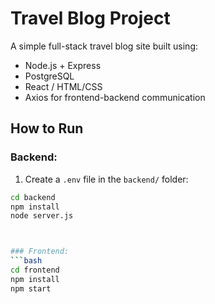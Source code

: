 # Travel Blog Project

A simple full-stack travel blog site built using:

- Node.js + Express
- PostgreSQL
- React / HTML/CSS
- Axios for frontend-backend communication

## How to Run

### Backend:
1. Create a `.env` file in the `backend/` folder:
```bash
cd backend
npm install
node server.js



### Frontend:
```bash
cd frontend
npm install
npm start
